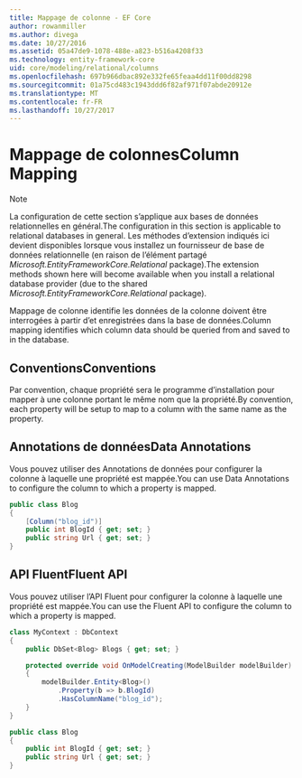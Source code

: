 ```yaml
---
title: Mappage de colonne - EF Core
author: rowanmiller
ms.author: divega
ms.date: 10/27/2016
ms.assetid: 05a47de9-1078-488e-a823-b516a4208f33
ms.technology: entity-framework-core
uid: core/modeling/relational/columns
ms.openlocfilehash: 697b966dbac892e332fe65feaa4dd11f00dd8298
ms.sourcegitcommit: 01a75cd483c1943ddd6f82af971f07abde20912e
ms.translationtype: MT
ms.contentlocale: fr-FR
ms.lasthandoff: 10/27/2017
---
```

# <a name="column-mapping"></a><span data-ttu-id="e0177-102">Mappage de colonnes</span><span class="sxs-lookup"><span data-stu-id="e0177-102">Column Mapping</span></span>

> [!NOTE]  
> <span data-ttu-id="e0177-103">La configuration de cette section s’applique aux bases de données relationnelles en général.</span><span class="sxs-lookup"><span data-stu-id="e0177-103">The configuration in this section is applicable to relational databases in general.</span></span> <span data-ttu-id="e0177-104">Les méthodes d’extension indiqués ici devient disponibles lorsque vous installez un fournisseur de base de données relationnelle (en raison de l’élément partagé *Microsoft.EntityFrameworkCore.Relational* package).</span><span class="sxs-lookup"><span data-stu-id="e0177-104">The extension methods shown here will become available when you install a relational database provider (due to the shared *Microsoft.EntityFrameworkCore.Relational* package).</span></span>

<span data-ttu-id="e0177-105">Mappage de colonne identifie les données de la colonne doivent être interrogées à partir d’et enregistrées dans la base de données.</span><span class="sxs-lookup"><span data-stu-id="e0177-105">Column mapping identifies which column data should be queried from and saved to in the database.</span></span>

## <a name="conventions"></a><span data-ttu-id="e0177-106">Conventions</span><span class="sxs-lookup"><span data-stu-id="e0177-106">Conventions</span></span>

<span data-ttu-id="e0177-107">Par convention, chaque propriété sera le programme d’installation pour mapper à une colonne portant le même nom que la propriété.</span><span class="sxs-lookup"><span data-stu-id="e0177-107">By convention, each property will be setup to map to a column with the same name as the property.</span></span>

## <a name="data-annotations"></a><span data-ttu-id="e0177-108">Annotations de données</span><span class="sxs-lookup"><span data-stu-id="e0177-108">Data Annotations</span></span>

<span data-ttu-id="e0177-109">Vous pouvez utiliser des Annotations de données pour configurer la colonne à laquelle une propriété est mappée.</span><span class="sxs-lookup"><span data-stu-id="e0177-109">You can use Data Annotations to configure the column to which a property is mapped.</span></span>

<!-- [!code-csharp[Main](samples/core/relational/Modeling/DataAnnotations/Samples/Relational/Column.cs?highlight=3)] -->
``` csharp
public class Blog
{
    [Column("blog_id")]
    public int BlogId { get; set; }
    public string Url { get; set; }
}
```

## <a name="fluent-api"></a><span data-ttu-id="e0177-110">API Fluent</span><span class="sxs-lookup"><span data-stu-id="e0177-110">Fluent API</span></span>

<span data-ttu-id="e0177-111">Vous pouvez utiliser l’API Fluent pour configurer la colonne à laquelle une propriété est mappée.</span><span class="sxs-lookup"><span data-stu-id="e0177-111">You can use the Fluent API to configure the column to which a property is mapped.</span></span>

<!-- [!code-csharp[Main](samples/core/relational/Modeling/FluentAPI/Samples/Relational/Column.cs?highlight=7,8,9)] -->
``` csharp
class MyContext : DbContext
{
    public DbSet<Blog> Blogs { get; set; }

    protected override void OnModelCreating(ModelBuilder modelBuilder)
    {
        modelBuilder.Entity<Blog>()
            .Property(b => b.BlogId)
            .HasColumnName("blog_id");
    }
}

public class Blog
{
    public int BlogId { get; set; }
    public string Url { get; set; }
}
```
